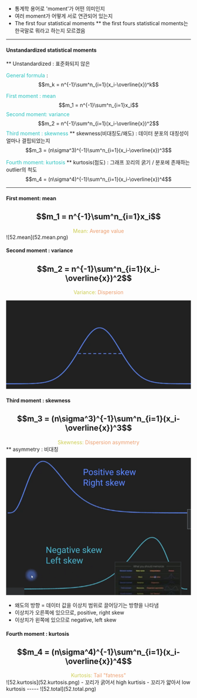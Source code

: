 - 통계학 용어로 'moment'가 어떤 의미인지
- 여러 moment가 어떻게 서로 연관되어 있는지
- The first four statistical moments
** the first fours statistical moments는 한국말로 뭐라고 하는지 모르겠음

-----
#### Unstandardized statistical moments
** Unstandardized : 표준화되지 않은

<span style="color:rgb(41, 194, 191)">General formula</span> : $$m_k = n^{-1}\sum^n_{i=1}(x_i-\overline{x})^k$$

<span style="color:rgb(41, 194, 191)">First moment : mean</span> $$m_1 = n^{-1}\sum^n_{i=1}x_i$$
<span style="color:rgb(41, 194, 191)">Second moment: variance</span> $$m_2 = n^{-1}\sum^n_{i=1}(x_i-\overline{x})^2$$<span style="color:rgb(41, 194, 191)">Third moment : skewness</span>
** skewness(비대칭도/왜도)  :  데이터 분포의 대칭성이 얼마나 결핍되었는지 
$$m_3 = (n\sigma^3)^{-1}\sum^n_{i=1}(x_i-\overline{x})^3$$


<span style="color:rgb(41, 194, 191)">Fourth moment: kurtosis</span> 
** kurtosis(첨도) : 그래프 꼬리의 굵기 / 분포에 존재하는 outlier의 척도
$$m_4 = (n\sigma^4)^{-1}\sum^n_{i=1}(x_i-\overline{x})^4$$

----
#### First moment: mean
## $$m_1 = n^{-1}\sum^n_{i=1}x_i$$
<center><span style="color:rgb(205, 205, 81)">Mean: <span style="color:rgb(236, 158, 111)">Average value</span></span></center>
![52.mean](52.mean.png)

#### Second moment : variance
## $$m_2 = n^{-1}\sum^n_{i=1}(x_i-\overline{x})^2$$
<center><span style="color:rgb(205, 205, 81)">Variance: </span><span style="color:rgb(236, 158, 111)">Dispersion</span></center>

![52.variance](../pic/6.descriptive%20statistics/52.variance.png)
#### Third moment : skewness
## $$m_3 = (n\sigma^3)^{-1}\sum^n_{i=1}(x_i-\overline{x})^3$$
<center><span style="color:rgb(205, 205, 81)">Skewness:</span> <span style="color:rgb(236, 158, 111)">Dispersion asymmetry</span></center>
** asymmetry : 비대칭

![52.skewness](../pic/6.descriptive%20statistics/52.skewness.png)
- 왜도의 방향 = 데이터 값을 이상치 범위로 끌어당기는 방향을 나타냄
- 이상치가 오른쪽에 있으므로, positive, right skew
- 이상치가 왼쪽에 있으므로 negative, left skew

#### Fourth moment : kurtosis
## $$m_4 = (n\sigma^4)^{-1}\sum^n_{i=1}(x_i-\overline{x})^4$$
<center><span style="color:rgb(205, 205, 81)">Kurtosis: </span> <span style="color:rgb(236, 158, 111)">Tail "fatness"</span></center>
![52.kurtosis](52.kurtosis.png)
- 꼬리가 굵어서 high kurtisis
- 꼬리가 얇아서 low kurtosis
-----
![52.total](52.total.png)
